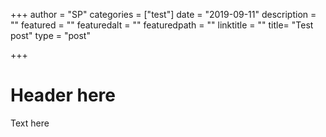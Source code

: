 +++
author = "SP"
categories = ["test"]
date = "2019-09-11"
description = ""
featured = ""
featuredalt = ""
featuredpath = ""
linktitle = ""
title= "Test post"
type = "post"

+++
# Header here

Text here

